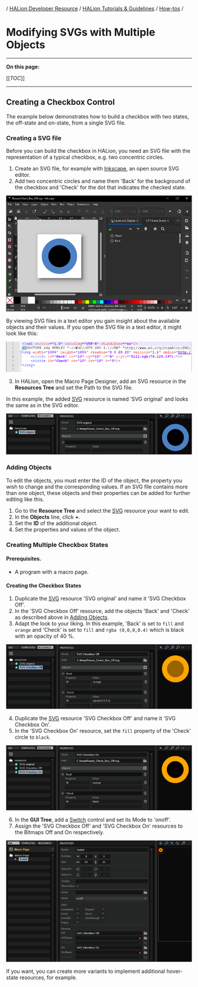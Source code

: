 / [HALion Developer Resource](../../HALion-Developer-Resource.md) / [HALion Tutorials & Guidelines](./HALion-Tutorials-Guidelines.md) / [How-tos](./How-tos.md) /

# Modifying SVGs with Multiple Objects

---

**On this page:**

[[_TOC_]]

---


## Creating a Checkbox Control

The example below demonstrates how to build a checkbox with two states, the off-state and on-state, from a single SVG file.

### Creating a SVG file

Before you can build the checkbox in HALion, you need an SVG file with the representation of a typical checkbox, e.g. two concentric circles.

1. Create an SVG file, for example with [Inkscape](https://inkscape.org/), an open source SVG editor.
2. Add two concentric circles and name them 'Back' for the background of the checkbox and 'Check' for the dot that indicates the checked state.

![Modifying SVGs with Multiple Objects Checkbox](../images/Modifying-SVGs-with-Multiple-Objects-Checkbox.png)

By viewing SVG files in a text editor you gain insight about the available objects and their values. If you open the SVG file in a text editor, it might look like this:

![Modifying SVGs with Multiple Objects Text Editor](../images/Modifying-SVGs-with-Multiple-Objects-Text-Editor.png)

3. In HALion, open the Macro Page Designer, add an SVG resource in the **Resources Tree** and set the Path to the SVG file.

In this example, the added [SVG](../../HALion-Macro-Page/pages/SVG.md) resource is named 'SVG original' and looks the same as in the SVG editor.

![Modifying SVGs with Multiple Objects Original](../images/Modifying-SVGs-with-Multiple-Objects-Original.png)

### Adding Objects

To edit the objects, you must enter the ID of the object, the property you wish to change and the corresponding values. If an SVG file contains more than one object, these objects and their properties can be added for further editing like this.

1. Go to the **Resource Tree** and select the [SVG](../../HALion-Macro-Page/pages/SVG.md) resource your want to edit.
1. In the **Objects** line, click **+**.
1. Set the **ID** of the additional object.
1. Set the properties and values of the object.

### Creating Multiple Checkbox States

#### Prerequisites.

* A program with a macro page.

#### Creating the Checkbox States

1. Duplicate the [SVG](../../HALion-Macro-Page/pages/SVG.md) resource 'SVG original' and name it 'SVG Checkbox Off'.
2. In the 'SVG Checkbox Off' resource, add the objects 'Back' and 'Check' as described above in [Adding Objects](#adding-objects).
3. Adapt the look to your liking. In this example, 'Back' is set to ``fill`` and ``orange`` and 'Check' is set to ``fill`` and ``rgba (0,0,0,0.4)`` which is black with an opacity of 40 %.

![Modifying SVGs with Multiple Objects Off](../images/Modifying-SVGs-with-Multiple-Objects-Off.png)

4. Duplicate the [SVG](../../HALion-Macro-Page/pages/SVG.md) resource 'SVG Checkbox Off' and name it 'SVG Checkbox On'.
5. In the 'SVG Checkbox On' resource, set the ``fill`` property of the 'Check' circle to ``black``.

![Modifying SVGs with Multiple Objects On](../images/Modifying-SVGs-with-Multiple-Objects-On.png)

6. In the **GUI Tree**, add a [Switch](../../HALion-Macro-Page/pages/Switch.md) control and set its Mode to 'onoff'.
7. Assign the 'SVG Checkbox Off' and 'SVG Checkbox On' resources to the Bitmaps Off and On respectively.

![Modifying SVGs with Multiple Objects Switch](../images/Modifying-SVGs-with-Multiple-Objects-Switch.png)

If you want, you can create more variants to implement additional hover-state resources, for example.
